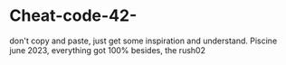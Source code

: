 # Cheat-code-42-
don't copy and paste, just get some inspiration and understand.
Piscine june 2023, everything got 100% besides, the rush02

